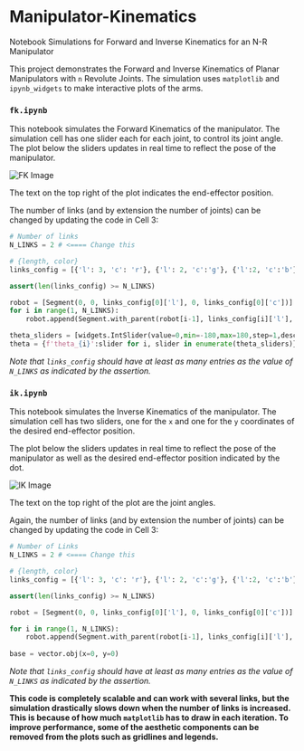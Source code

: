 # Manipulator-Kinematics
Notebook Simulations for Forward and Inverse Kinematics for an N-R Manipulator

This project demonstrates the Forward and Inverse Kinematics of Planar Manipulators with `n` Revolute Joints. The simulation uses `matplotlib` and `ipynb_widgets`
to make interactive plots of the arms.

### `fk.ipynb`

This notebook simulates the Forward Kinematics of the manipulator. The simulation cell has one slider each for each joint, to control its joint angle.
The plot below the sliders updates in real time to reflect the pose of the manipulator.

![FK Image](https://cdn.discordapp.com/attachments/746692909515931681/897433959368105984/FK.gif)

The text on the top right of the plot indicates the end-effector position.

The number of links (and by extension the number of joints) can be changed by updating the code in Cell 3:

```python
# Number of links
N_LINKS = 2 # <==== Change this

# {length, color}
links_config = [{'l': 3, 'c': 'r'}, {'l': 2, 'c':'g'}, {'l':2, 'c':'b'}] # <==== Add a configuration for each link here

assert(len(links_config) >= N_LINKS)

robot = [Segment(0, 0, links_config[0]['l'], 0, links_config[0]['c'])]
for i in range(1, N_LINKS):
    robot.append(Segment.with_parent(robot[i-1], links_config[i]['l'], 0, links_config[i]['c']))

theta_sliders = [widgets.IntSlider(value=0,min=-180,max=180,step=1,description=f'Theta_{i}') for i in range(len(robot))]
theta = {f'theta_{i}':slider for i, slider in enumerate(theta_sliders)}
```

*Note that `links_config` should have at least as many entries as the value of `N_LINKS` as indicated by the assertion.*

### `ik.ipynb`

This notebook simulates the Inverse Kinematics of the manipulator. The simulation cell has two sliders, one for the `x` and one for the `y` coordinates of the 
desired end-effector position.

The plot below the sliders updates in real time to reflect the pose of the manipulator as well as the desired end-effector position indicated by the dot.

![IK Image](https://cdn.discordapp.com/attachments/746692909515931681/897437194921340938/IK.gif)

The text on the top right of the plot are the joint angles.

Again, the number of links (and by extension the number of joints) can be changed by updating the code in Cell 3:

```python
# Number of Links
N_LINKS = 2 # <==== Change this

# {length, color}
links_config = [{'l': 3, 'c': 'r'}, {'l': 2, 'c':'g'}, {'l':2, 'c':'b'}] # <==== Add a configuration for each link here

assert(len(links_config) >= N_LINKS)

robot = [Segment(0, 0, links_config[0]['l'], 0, links_config[0]['c'])]

for i in range(1, N_LINKS):
    robot.append(Segment.with_parent(robot[i-1], links_config[i]['l'], 0, links_config[i]['c']))
    
base = vector.obj(x=0, y=0)
```
*Note that `links_config` should have at least as many entries as the value of `N_LINKS` as indicated by the assertion.*

**This code is completely scalable and can work with several links, but the simulation drastically slows down when the number of links is increased. This is because of
how much `matplotlib` has to draw in each iteration. To improve performance, some of the aesthetic components can be removed from the plots such as gridlines and
legends.**


